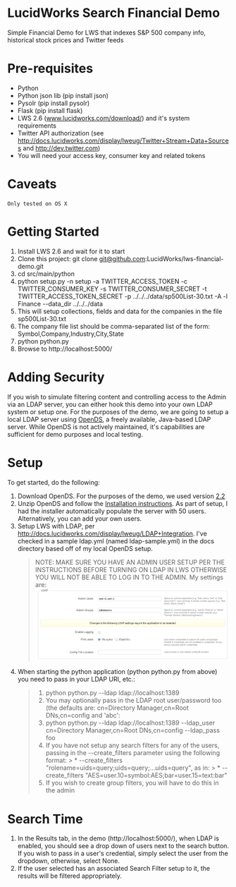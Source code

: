LucidWorks Search Financial Demo
==================

Simple Financial Demo for LWS that indexes S&amp;P 500 company info, historical stock prices and Twitter feeds

# Pre-requisites

* Python
* Python json lib (pip install json)
* Pysolr (pip install pysolr)
* Flask (pip install flask)
* LWS 2.6 (www.lucidworks.com/download/) and it's system requirements
* Twitter API authorization (see http://docs.lucidworks.com/display/lweug/Twitter+Stream+Data+Sources and http://dev.twitter.com)
 * You will need your access key, consumer key and related tokens

# Caveats
	Only tested on OS X

Getting Started
=================

1. Install LWS 2.6 and wait for it to start
2. Clone this project: git clone git@github.com:LucidWorks/lws-financial-demo.git
3. cd src/main/python
4. python setup.py -n setup -a TWITTER_ACCESS_TOKEN -c TWITTER_CONSUMER_KEY -s TWITTER_CONSUMER_SECRET -t TWITTER_ACCESS_TOKEN_SECRET -p ../../../data/sp500List-30.txt -A -l Finance --data_dir ../../../data
 1. This will setup collections, fields and data for the companies in the file sp500List-30.txt
 2. The company file list should be comma-separated list of the form: Symbol,Company,Industry,City,State
5. python python.py
5. Browse to http://localhost:5000/

Adding Security
=================

If you wish to simulate filtering content and controlling access to the Admin via an LDAP server, you can either hook this demo into your
  own LDAP system or setup one.  For the purposes of the demo, we are going to setup a local LDAP server using <a href="https://opends.java.net">OpenDS</a>, a
  freely available, Java-based LDAP server.  While OpenDS is not actively maintained, it's capabilities are sufficient for demo purposes and local testing.

# Setup

To get started, do the following:

1. Download OpenDS.  For the purposes of the demo, we used version <a href="https://java.net/projects/opends/downloads/download/promoted-builds/2.2.0/OpenDS-2.2.0.zip">2.2</a>
2. Unzip OpenDS and follow the <a href="https://java.net/projects/opends/pages/2_2_InstallationGuide">Installation instructions</a>.  As part of setup, I had the installer automatically populate the server with 50 users.  Alternatively, you can add your own users.
3. Setup LWS with LDAP, per http://docs.lucidworks.com/display/lweug/LDAP+Integration.  I've checked in a sample ldap.yml (named ldap-sample.yml) in the docs directory based off of my local OpenDS setup.
    > NOTE: MAKE SURE YOU HAVE AN ADMIN USER SETUP PER THE INSTRUCTIONS BEFORE TURNING ON LDAP IN LWS OTHERWISE YOU WILL NOT BE ABLE TO LOG IN TO THE ADMIN.
    > My settings are:
    > <img src="./docs/ldap-settings.png">
5. When starting the python application (python python.py from above) you need to pass in your LDAP URI, etc.:
    > 1. python python.py  --ldap ldap://localhost:1389
    > 1. You may optionally pass in the LDAP root user/password too (the defaults are: cn=Directory Manager,cn=Root DNs,cn=config and 'abc':
    > 1. python python.py  --ldap ldap://localhost:1389 --ldap_user cn=Directory Manager,cn=Root DNs,cn=config --ldap_pass foo
    > 1. If you have not setup any search filters for any of the users, passing in the --create_filters parameter using the following format:
        > * --create_filters "rolename=uids=query;uids=query;...uids=query", as in:
        > * --create_filters "AES=user.10=symbol:AES;bar=user.15=text:bar"
    > 1. If you wish to create group filters, you will have to do this in the admin



# Search Time

1. In the Results tab, in the demo (http://localhost:5000/), when LDAP is enabled, you should see a drop down of users next to the search button.  If you wish to pass in a user's credential, simply select the user from the dropdown, otherwise, select None.
2. If the user selected has an associated Search Filter setup to it, the results will be filtered appropriately.




